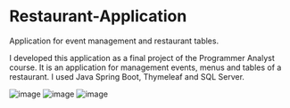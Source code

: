 # Restaurant-Application
Application for event management and restaurant tables.

I developed this application as a final project of the Programmer Analyst course.
It is an application for management events, menus and tables of a restaurant.
I used Java Spring Boot, Thymeleaf and SQL Server.


![image](https://user-images.githubusercontent.com/59838730/222197687-ab54b75b-d3db-465d-b81d-d0188cf2bbd4.png)
![image](https://user-images.githubusercontent.com/59838730/222197785-4f54db09-e046-48de-8022-695babebbfd0.png)
![image](https://user-images.githubusercontent.com/59838730/222197892-47ccfdd0-1fdb-48f4-91f2-b5f84d1a50ea.png)


